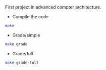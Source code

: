 First project in advanced compter architecture.

- Compile the code

```bash
make
```

- Grade/simple

```bash
make grade
```

- Grade/full

```bash
make grade-full
```
